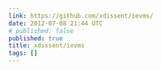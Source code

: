 ```yaml
---
link: https://github.com/xdissent/ievms/
date: 2012-07-08 21:44 UTC
# published: false
published: true
title: xdissent/ievms
tags: []
---
```



